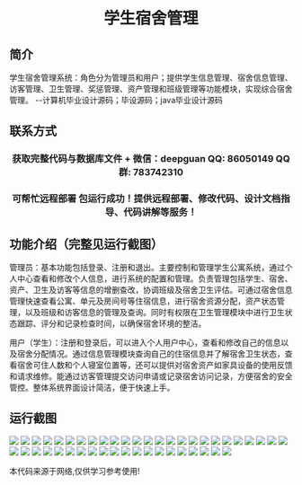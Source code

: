 <p><h1 align="center">学生宿舍管理</h1></p>

## 简介
学生宿舍管理系统：角色分为管理员和用户；提供学生信息管理、宿舍信息管理、访客管理、卫生管理、奖惩管理、资产管理和班级管理等功能模块，实现综合宿舍管理。    --计算机毕业设计源码；毕设源码；java毕业设计源码


## 联系方式
<p><h3 align="center">获取完整代码与数据库文件 + 微信：deepguan QQ: 86050149 QQ群: 783742310</h3></p>
<p><h3 align="center">可帮忙远程部署 包运行成功！提供远程部署、修改代码、设计文档指导、代码讲解等服务！</h3></p>

## 功能介绍（完整见运行截图）
管理员：基本功能包括登录、注册和退出。主要控制和管理学生公寓系统，通过个人中心查看和修改个人信息，进行系统的配置和管理。负责管理包括学生、宿舍、资产、卫生及访客等信息的增删查改，协调班级及宿舍卫生评估。可通过宿舍信息管理快速查看公寓、单元及房间号等住宿信息，进行宿舍资源分配，资产状态管理，以及班级和访客信息的管理及查询。同时有权限在卫生管理模块中进行卫生状态跟踪、评分和记录检查时间，以确保宿舍环境的整洁。

用户（学生）：注册和登录后，可以进入个人用户中心，查看和修改自己的信息以及宿舍分配情况。通过信息管理模块查询自己的住宿信息并了解宿舍卫生状态，查看宿舍可住人数和个人寝室位置等，还可以提供对宿舍资产如家具设备的使用反馈和请求维修。能通过访客管理提交访问申请或记录宿舍访问记录，方便宿舍的安全管控。整体系统界面设计简洁，便于快速上手。


## 运行截图
![](https://bs-1329754181.cos.ap-shanghai.myqcloud.com/ssm/studentDormitoryManagement/img/001.jpg)
![](https://bs-1329754181.cos.ap-shanghai.myqcloud.com/ssm/studentDormitoryManagement/img/002.jpg)
![](https://bs-1329754181.cos.ap-shanghai.myqcloud.com/ssm/studentDormitoryManagement/img/003.jpg)
![](https://bs-1329754181.cos.ap-shanghai.myqcloud.com/ssm/studentDormitoryManagement/img/004.jpg)
![](https://bs-1329754181.cos.ap-shanghai.myqcloud.com/ssm/studentDormitoryManagement/img/005.jpg)
![](https://bs-1329754181.cos.ap-shanghai.myqcloud.com/ssm/studentDormitoryManagement/img/006.jpg)
![](https://bs-1329754181.cos.ap-shanghai.myqcloud.com/ssm/studentDormitoryManagement/img/007.jpg)
![](https://bs-1329754181.cos.ap-shanghai.myqcloud.com/ssm/studentDormitoryManagement/img/008.jpg)
![](https://bs-1329754181.cos.ap-shanghai.myqcloud.com/ssm/studentDormitoryManagement/img/009.jpg)
![](https://bs-1329754181.cos.ap-shanghai.myqcloud.com/ssm/studentDormitoryManagement/img/010.jpg)
![](https://bs-1329754181.cos.ap-shanghai.myqcloud.com/ssm/studentDormitoryManagement/img/011.jpg)
![](https://bs-1329754181.cos.ap-shanghai.myqcloud.com/ssm/studentDormitoryManagement/img/012.jpg)
![](https://bs-1329754181.cos.ap-shanghai.myqcloud.com/ssm/studentDormitoryManagement/img/013.jpg)
![](https://bs-1329754181.cos.ap-shanghai.myqcloud.com/ssm/studentDormitoryManagement/img/014.jpg)
![](https://bs-1329754181.cos.ap-shanghai.myqcloud.com/ssm/studentDormitoryManagement/img/015.jpg)
![](https://bs-1329754181.cos.ap-shanghai.myqcloud.com/ssm/studentDormitoryManagement/img/016.jpg)
![](https://bs-1329754181.cos.ap-shanghai.myqcloud.com/ssm/studentDormitoryManagement/img/017.jpg)
![](https://bs-1329754181.cos.ap-shanghai.myqcloud.com/ssm/studentDormitoryManagement/img/018.jpg)
![](https://bs-1329754181.cos.ap-shanghai.myqcloud.com/ssm/studentDormitoryManagement/img/019.jpg)
![](https://bs-1329754181.cos.ap-shanghai.myqcloud.com/ssm/studentDormitoryManagement/img/020.jpg)
![](https://bs-1329754181.cos.ap-shanghai.myqcloud.com/ssm/studentDormitoryManagement/img/021.jpg)
![](https://bs-1329754181.cos.ap-shanghai.myqcloud.com/ssm/studentDormitoryManagement/img/022.jpg)
![](https://bs-1329754181.cos.ap-shanghai.myqcloud.com/ssm/studentDormitoryManagement/img/023.jpg)
![](https://bs-1329754181.cos.ap-shanghai.myqcloud.com/ssm/studentDormitoryManagement/img/024.jpg)
![](https://bs-1329754181.cos.ap-shanghai.myqcloud.com/ssm/studentDormitoryManagement/img/025.jpg)
![](https://bs-1329754181.cos.ap-shanghai.myqcloud.com/ssm/studentDormitoryManagement/img/026.jpg)
![](https://bs-1329754181.cos.ap-shanghai.myqcloud.com/ssm/studentDormitoryManagement/img/027.jpg)
![](https://bs-1329754181.cos.ap-shanghai.myqcloud.com/ssm/studentDormitoryManagement/img/028.jpg)
![](https://bs-1329754181.cos.ap-shanghai.myqcloud.com/ssm/studentDormitoryManagement/img/029.jpg)
![](https://bs-1329754181.cos.ap-shanghai.myqcloud.com/ssm/studentDormitoryManagement/img/030.jpg)
![](https://bs-1329754181.cos.ap-shanghai.myqcloud.com/ssm/studentDormitoryManagement/img/031.jpg)
![](https://bs-1329754181.cos.ap-shanghai.myqcloud.com/ssm/studentDormitoryManagement/img/032.jpg)
![](https://bs-1329754181.cos.ap-shanghai.myqcloud.com/ssm/studentDormitoryManagement/img/033.jpg)
![](https://bs-1329754181.cos.ap-shanghai.myqcloud.com/ssm/studentDormitoryManagement/img/034.jpg)
![](https://bs-1329754181.cos.ap-shanghai.myqcloud.com/ssm/studentDormitoryManagement/img/035.jpg)
![](https://bs-1329754181.cos.ap-shanghai.myqcloud.com/ssm/studentDormitoryManagement/img/036.jpg)
![](https://bs-1329754181.cos.ap-shanghai.myqcloud.com/ssm/studentDormitoryManagement/img/037.jpg)
![](https://bs-1329754181.cos.ap-shanghai.myqcloud.com/ssm/studentDormitoryManagement/img/038.jpg)
![](https://bs-1329754181.cos.ap-shanghai.myqcloud.com/ssm/studentDormitoryManagement/img/039.jpg)
![](https://bs-1329754181.cos.ap-shanghai.myqcloud.com/ssm/studentDormitoryManagement/img/040.jpg)
![](https://bs-1329754181.cos.ap-shanghai.myqcloud.com/ssm/studentDormitoryManagement/img/041.jpg)
![](https://bs-1329754181.cos.ap-shanghai.myqcloud.com/ssm/studentDormitoryManagement/img/042.jpg)
![](https://bs-1329754181.cos.ap-shanghai.myqcloud.com/ssm/studentDormitoryManagement/img/043.jpg)
![](https://bs-1329754181.cos.ap-shanghai.myqcloud.com/ssm/studentDormitoryManagement/img/044.jpg)
![](https://bs-1329754181.cos.ap-shanghai.myqcloud.com/ssm/studentDormitoryManagement/img/045.jpg)

<p>本代码来源于网络,仅供学习参考使用!</p>
